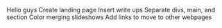 Hello guys
Create landing page 
Insert write ups 
Separate divs, main, and section 
Color merging
slideshows 
Add links to move to other webpages